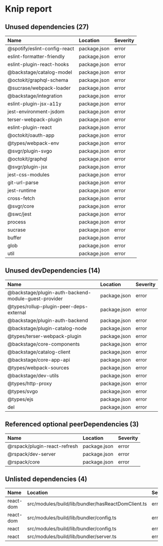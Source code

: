 # Knip report

## Unused dependencies (27)

| Name | Location | Severity |
| :--------------------------- | :----------- | :------- |
| @spotify/eslint-config-react | package.json | error |
| eslint-formatter-friendly | package.json | error |
| eslint-plugin-react-hooks | package.json | error |
| @backstage/catalog-model | package.json | error |
| @octokit/graphql-schema | package.json | error |
| @sucrase/webpack-loader | package.json | error |
| @backstage/integration | package.json | error |
| eslint-plugin-jsx-a11y | package.json | error |
| jest-environment-jsdom | package.json | error |
| terser-webpack-plugin | package.json | error |
| eslint-plugin-react | package.json | error |
| @octokit/oauth-app | package.json | error |
| @types/webpack-env | package.json | error |
| @svgr/plugin-svgo | package.json | error |
| @octokit/graphql | package.json | error |
| @svgr/plugin-jsx | package.json | error |
| jest-css-modules | package.json | error |
| git-url-parse | package.json | error |
| jest-runtime | package.json | error |
| cross-fetch | package.json | error |
| @svgr/core | package.json | error |
| @swc/jest | package.json | error |
| process | package.json | error |
| sucrase | package.json | error |
| buffer | package.json | error |
| glob | package.json | error |
| util | package.json | error |

## Unused devDependencies (14)

| Name | Location | Severity |
| :--------------------------------------------------- | :----------- | :------- |
| @backstage/plugin-auth-backend-module-guest-provider | package.json | error |
| @types/rollup-plugin-peer-deps-external | package.json | error |
| @backstage/plugin-auth-backend | package.json | error |
| @backstage/plugin-catalog-node | package.json | error |
| @types/terser-webpack-plugin | package.json | error |
| @backstage/core-components | package.json | error |
| @backstage/catalog-client | package.json | error |
| @backstage/core-app-api | package.json | error |
| @types/webpack-sources | package.json | error |
| @backstage/dev-utils | package.json | error |
| @types/http-proxy | package.json | error |
| @types/svgo | package.json | error |
| @types/ejs | package.json | error |
| del | package.json | error |

## Referenced optional peerDependencies (3)

| Name | Location | Severity |
| :--------------------------- | :----------- | :------- |
| @rspack/plugin-react-refresh | package.json | error |
| @rspack/dev-server | package.json | error |
| @rspack/core | package.json | error |

## Unlisted dependencies (4)

| Name | Location | Severity |
| :-------- | :------------------------------------------------- | :------- |
| react-dom | src/modules/build/lib/bundler/hasReactDomClient.ts | error |
| react-dom | src/modules/build/lib/bundler/config.ts | error |
| react | src/modules/build/lib/bundler/config.ts | error |
| react | src/modules/build/lib/bundler/server.ts | error |

